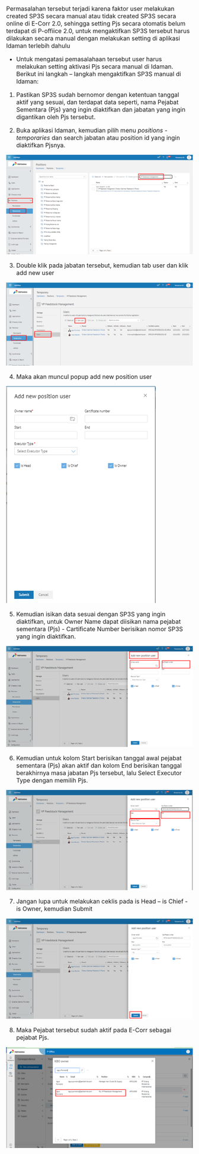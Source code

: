 <font size="3">

Permasalahan tersebut terjadi karena faktor user melakukan created SP3S secara manual atau tidak created SP3S secara online di E-Corr 2.0, sehingga setting Pjs secara otomatis belum terdapat di P-offiice 2.0, untuk mengaktifkan SP3S tersebut harus dilakukan secara manual dengan melakukan setting di aplikasi Idaman terlebih dahulu

- Untuk mengatasi pemasalahaan tersebut user harus melakukan setting aktivasi Pjs secara manual di Idaman. Berikut ini langkah – langkah mengaktifkan SP3S manual di Idaman: 

1. Pastikan SP3S sudah bernomor dengan ketentuan tanggal aktif yang sesuai, dan terdapat data seperti, nama Pejabat Sementara (Pjs) yang ingin diaktifkan dan jabatan yang ingin digantikan oleh Pjs tersebut.

2. Buka aplikasi Idaman, kemudian pilih menu *positions - temporaries* dan search jabatan atau position id yang ingin diaktifkan Pjsnya. 

![gambar](FAQ/01MASM.png)

3.	Double klik pada jabatan tersebut, kemudian tab user dan klik add new user

![gambar](FAQ/02MASM.png)

4.	Maka akan muncul popup add new position user

![gambar](FAQ/03MASM.png)

5.	Kemudian isikan data sesuai dengan SP3S yang ingin diaktifkan, untuk Owner Name dapat diisikan nama pejabat sementara (Pjs) - Cartificate Number berisikan nomor SP3S yang ingin diaktifkan.

![gambar](FAQ/04MASM.png)

6.	Kemudian untuk kolom Start berisikan tanggal awal pejabat sementara (Pjs) akan aktif dan kolom End berisikan tanggal berakhirnya masa jabatan Pjs tersebut, lalu Select Executor Type dengan memilih Pjs.

![gambar](FAQ/05MASM.png)

7.	Jangan lupa untuk melakukan ceklis pada is Head – is Chief - is Owner, kemudian Submit

![gambar](FAQ/06MASM.png)

8.	Maka Pejabat tersebut sudah aktif pada E-Corr sebagai pejabat Pjs.

![gambar](FAQ/07MASM.png)

